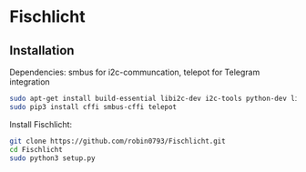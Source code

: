 # Fischlicht

## Installation
Dependencies:
smbus for i2c-communcation, telepot for Telegram integration 
```bash
sudo apt-get install build-essential libi2c-dev i2c-tools python-dev libffi-dev
sudo pip3 install cffi smbus-cffi telepot
```
Install Fischlicht:
```bash
git clone https://github.com/robin0793/Fischlicht.git
cd Fischlicht
sudo python3 setup.py
```

